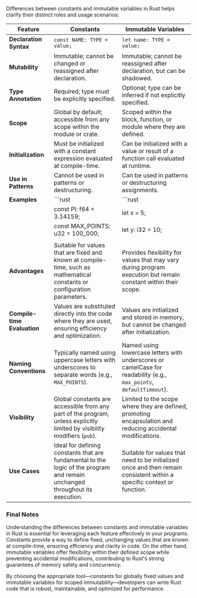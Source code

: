 Differences between constants and immutable variables in Rust helps clarify their distinct roles and usage scenarios:

| Feature                   | Constants                            | Immutable Variables                |
|---------------------------|--------------------------------------|------------------------------------|
| **Declaration Syntax**    | `const NAME: TYPE = value;`          | `let name: TYPE = value;`          |
| **Mutability**            | Immutable; cannot be changed or reassigned after declaration. | Immutable; cannot be reassigned after declaration, but can be shadowed. |
| **Type Annotation**       | Required; type must be explicitly specified. | Optional; type can be inferred if not explicitly specified. |
| **Scope**                 | Global by default; accessible from any scope within the module or crate. | Scoped within the block, function, or module where they are defined. |
| **Initialization**        | Must be initialized with a constant expression evaluated at compile-time. | Can be initialized with a value or result of a function call evaluated at runtime. |
| **Use in Patterns**       | Cannot be used in patterns or destructuring. | Can be used in patterns or destructuring assignments. |
| **Examples**              | ```rust                                 | ```rust                             |
|                           | const PI: f64 = 3.14159;               | let x = 5;                           |
|                           | const MAX_POINTS: u32 = 100_000;       | let y: i32 = 10;                     |
|                           |                                        |                                      |
| **Advantages**            | Suitable for values that are fixed and known at compile-time, such as mathematical constants or configuration parameters. | Provides flexibility for values that may vary during program execution but remain constant within their scope. |
| **Compile-time Evaluation** | Values are substituted directly into the code where they are used, ensuring efficiency and optimization. | Values are initialized and stored in memory, but cannot be changed after initialization. |
| **Naming Conventions**    | Typically named using uppercase letters with underscores to separate words (e.g., `MAX_POINTS`). | Named using lowercase letters with underscores or camelCase for readability (e.g., `max_points`, `defaultTimeout`). |
| **Visibility**            | Global constants are accessible from any part of the program, unless explicitly limited by visibility modifiers (`pub`). | Limited to the scope where they are defined, promoting encapsulation and reducing accidental modifications. |
| **Use Cases**             | Ideal for defining constants that are fundamental to the logic of the program and remain unchanged throughout its execution. | Suitable for values that need to be initialized once and then remain consistent within a specific context or function. |

### Final Notes

Understanding the differences between constants and immutable variables in Rust is essential for leveraging each feature effectively in your programs. Constants provide a way to define fixed, unchanging values that are known at compile-time, ensuring efficiency and clarity in code. On the other hand, immutable variables offer flexibility within their defined scope while preventing accidental modifications, contributing to Rust's strong guarantees of memory safety and concurrency.

By choosing the appropriate tool—constants for globally fixed values and immutable variables for scoped immutability—developers can write Rust code that is robust, maintainable, and optimized for performance.